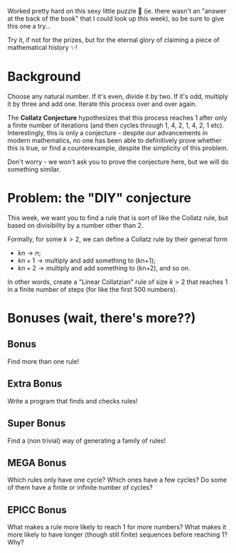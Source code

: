 Worked pretty hard on this sexy little puzzle 💃 (ie. there wasn't an "answer at the back of the book" that I could look up this week), so be sure to give this one a try...

Try it, if not for the prizes, but for the eternal glory of claiming a piece of mathematical history ✨!

# Background

Choose any natural number. If it's even, divide it by two. If it's odd, 
multiply it by three and add one. Iterate this process over and over again.

The **Collatz Conjecture** hypothesizes that this process reaches 1 after only a finite number
of iterations (and then cycles through 1, 4, 2, 1, 4, 2, 1 etc). Interestingly, this is only a conjecture -
despite our advancements in modern mathematics, no one has been able to definitively prove whether this is true,
or find a counterexample, despite the simplicity of this problem.

Don't worry - we won't ask you to prove the conjecture here, but we will do something similar.

# Problem: the "DIY" conjecture

This week, we want you to find a rule that is sort of like the Collatz rule, but
based on divisibility by a number other than 2.

Formally, for some $k > 2$, we can define a Collatz rule by their general form
- $kn \rightarrow n$;
- $kn + 1 \rightarrow \text{multiply and add something to (kn+1)}$;
- $kn + 2 \rightarrow \text{multiply and add something to (kn+2)}$,
and so on.

In other words, create a "Linear Collatzian" rule of size $k > 2$ that reaches 1 in
a finite number of steps (for like the first 500 numbers).

# Bonuses (wait, there's more??)

## Bonus
Find more than one rule!

## Extra Bonus
Write a program that finds and checks rules!

## Super Bonus
Find a (non trivial) way of generating a family of rules!

## MEGA Bonus
Which rules only have one cycle? Which ones have a few cycles? Do some of them have
a finite or infinite number of cycles?

## EPICC Bonus
What makes a rule more likely to reach 1 for more numbers? What makes it more likely to have longer
(though still finite) sequences before reaching 1? Why?